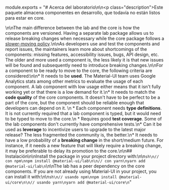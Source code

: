 module.exports = "# Acerca del laboratorio\n\n<p class=\"description\">Este paquete almacena componentes en desarrollo, que todavía no están listos para estar en core.</p>\n\nThe main difference between the lab and the core is how the components are versioned. Having a separate lab package allows us to release breaking changes when necessary while the core package follows a [slower-moving policy](https://material-ui.com/versions/#release-frequency).\n\nAs developers use and test the components and report issues, the maintainers learn more about shortcomings of the components: missing features, accessibility issues, bugs, API design, etc. The older and more used a component is, the less likely it is that new issues will be found and subsequently need to introduce breaking changes.\n\nFor a component to be ready to move to the core, the following criteria are considered:\n\n* It needs to be **used**. The Material-UI team uses Google Analytics stats among other metrics to evaluate the usage of each component. A lab component with low usage either means that it isn't fully working yet or that there is a low demand for it.\n* It needs to match the **code quality** of the core components. It doesn't have to be perfect to be a part of the core, but the component should be reliable enough that developers can depend on it. \n    * Each component needs **type definitions**. It is not currently required that a lab component is typed, but it would need to be typed to move to the core.\n    * Requires good **test coverage**. Some of the lab components don't currently have comprehensive tests.\n* Can it be used as **leverage** to incentivize users to upgrade to the latest major release? The less fragmented the community is, the better.\n* It needs to have a low probability of a **breaking change** in the short/medium future. For instance, if it needs a new feature that will likely require a breaking change, it may be preferable to delay its promotion to the core.\n\n## Instalación\n\nInstall the package in your project directory with:\n\n```sh\n// con npm\nnpm install @material-ui/lab\n\n// con yarn\nyarn add @material-ui/lab\n```\n\nThe lab has a peer dependency on the core components. If you are not already using Material-UI in your project, you can install it with:\n\n```sh\n// usando npm\nnpm install @material-ui/core\n\n// usando yarn\nyarn add @material-ui/core\n```"